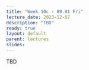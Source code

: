 ```yaml
---
title: "Week 10c - 09.01 Fri"
lecture_date: 2023-12-07
description: "TBD"
ready: true
layout: default
parent: lectures
slides: 
---
```


TBD